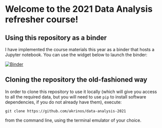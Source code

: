 # Welcome to the 2021 Data Analysis refresher course!

## Using this repository as a binder

I have implemented the course materials this year as a binder that hosts a Jupyter notebook. You can use the widget below to launch the binder:

[![Binder](https://mybinder.org/badge_logo.svg)](https://mybinder.org/v2/gh/akrinos/data-analysis-2021/HEAD?filepath=StudentNotebook.ipynb)

## Cloning the repository the old-fashioned way

In order to clone this repository to use it locally (which will give you access to all the required data, but you will need to use `pip` to install software dependencies, if you do not already have them), execute:

```
git clone https://github.com/akrinos/data-analysis-2021
```

from the command line, using the terminal emulator of your choice.